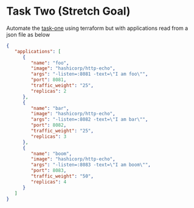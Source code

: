 # Task Two (Stretch Goal)

Automate the [task-one](../task-one/README.md) using terraform but with applications read from a json file as below

```json
{
   "applications": [
      {
         "name": "foo",
         "image": "hashicorp/http-echo",
         "args": "-listen=:8081 -text=\"I am foo\"",
         "port": 8081,
         "traffic_weight": "25",
         "replicas": 2
      },
      {
         "name": "bar",
         "image": "hashicorp/http-echo",
         "args": "-listen=:8082 -text=\"I am bar\"",
         "port": 8082,
         "traffic_weight": "25",
         "replicas": 3
      },
      {
         "name": "boom",
         "image": "hashicorp/http-echo",
         "args": "-listen=:8083 -text=\"I am boom\"",
         "port": 8083,
         "traffic_weight": "50",
         "replicas": 4
      }
   ]
}
```
